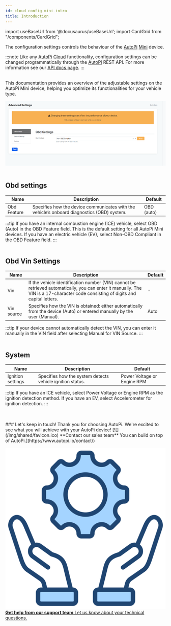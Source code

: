 ```yaml
---
id: cloud-config-mini-intro
title: Introduction
---
```


import useBaseUrl from '@docusaurus/useBaseUrl';
import CardGrid from "/components/CardGrid";



The configuration settings controls the behaviour of the [AutoPi](https://www.autopi.io) [Mini](https://www.autopi.io/hardware/autopi-mini) device.


:::note
Like any [AutoPi](https://www.autopi.io) [Cloud](https://www.autopi.io/software-platform/cloud-management) functionality, configuration settings can be changed programmatically through the [AutoPi](https://www.autopi.io) REST API. For more information see our [API docs page](https://api.autopi.io/).
:::
<br>
</br>

This documentation provides an overview of the adjustable settings on the AutoPi Mini device, helping you optimize its functionalities for your vehicle type.


![AutoPi.io - Relocator cable](/img/getting_started/autopi_mini/mini_advanced_settings.png)
<br>
</br>

## Obd settings

| Name | Description | Default |
| ------ | ------ | ------ |
| Obd Feature | Specifies how the device communicates with the vehicle’s onboard diagnostics (OBD) system. | OBD (auto) |

:::tip
If you have an internal combustion engine (ICE) vehicle, select OBD (Auto) in the OBD Feature field. This is the default setting for all AutoPi Mini devices.
If you have an electric vehicle (EV), select Non-OBD Compliant in the OBD Feature field.
:::
<br>
</br>

## Obd Vin Settings

| Name | Description | Default |
| ------ | ------ | ------ |
| Vin | If the vehicle identification number (VIN) cannot be retrieved automatically, you can enter it manually. The VIN is a 17-character code consisting of digits and capital letters. | - |
| Vin source | Specifies how the VIN is obtained: either automatically from the device (Auto) or entered manually by the user (Manual). | Auto |

:::tip
If your device cannot automatically detect the VIN, you can enter it manually in the VIN field after selecting Manual for VIN Source.
:::
<br>
</br>

## System

| Name | Description | Default |
| ------ | ------ | ------ |
| Ignition settings | Specifies how the system detects vehicle ignition status. | Power Voltage or Engine RPM |

:::tip
If you have an ICE vehicle, select Power Voltage or Engine RPM as the ignition detection method.
If you have an EV, select Accelerometer for ignition detection.
:::


<br>
</br>
### Let's keep in touch!
Thank you for choosing AutoPi. We're excited to see what you will achieve with your AutoPi device! 
<CardGrid home>
[![](/img/shared/favicon.ico) **Contact our sales team** You can build on top of AutoPi.](https://www.autopi.io/contact/)

[![](/img/shared/support_icon.png) **Get help from our support team** Let us know about your technical questions.](https://www.autopi.io/support/)

</CardGrid>